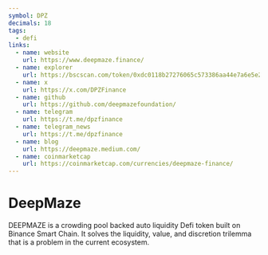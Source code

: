 ```yaml
---
symbol: DPZ
decimals: 18
tags:
  - defi
links:
  - name: website
    url: https://www.deepmaze.finance/
  - name: explorer
    url: https://bscscan.com/token/0xdc0118b27276065c573386aa44e7a6e5e2af07c1
  - name: x
    url: https://x.com/DPZFinance
  - name: github
    url: https://github.com/deepmazefoundation/
  - name: telegram
    url: https://t.me/dpzfinance
  - name: telegram_news
    url: https://t.me/dpzfinance
  - name: blog
    url: https://deepmaze.medium.com/
  - name: coinmarketcap
    url: https://coinmarketcap.com/currencies/deepmaze-finance/
---
```


# DeepMaze

DEEPMAZE is a crowding pool backed auto liquidity Defi token built on Binance Smart Chain. It solves the liquidity, value, and discretion trilemma that is a problem in the current ecosystem.
